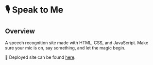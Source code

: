 # 🎙️ Speak to Me

## Overview
A speech recognition site made with HTML, CSS, and JavaScript. Make sure your mic is on, say something, and let the magic begin.

🚀 Deployed site can be found [here](https://speak2me.netlify.app/).